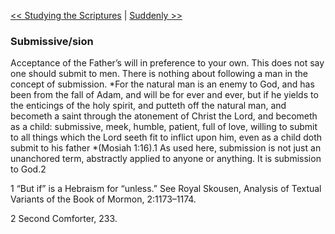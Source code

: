 [<< Studying the Scriptures](Studying%20the%20Scriptures.md)  |  [Suddenly >>](Suddenly.md)

### Submissive/sion
Acceptance of the Father’s will in preference to your own. This does not say one should submit to men. There is nothing about following a man in the concept of submission. *For the natural man is an enemy to God, and has been from the fall of Adam, and will be for ever and ever, but if he yields to the enticings of the holy spirit, and putteth off the natural man, and becometh a saint through the atonement of Christ the Lord, and becometh as a child: submissive, meek, humble, patient, full of love, willing to submit to all things which the Lord seeth fit to inflict upon him, even as a child doth submit to his father *(Mosiah 1:16).1 As used here, submission is not just an unanchored term, abstractly applied to anyone or anything. It is submission to God.2



1 “But if” is a Hebraism for “unless.” See Royal Skousen, Analysis of Textual Variants of the Book of Mormon, 2:1173–1174.


2 Second Comforter, 233.